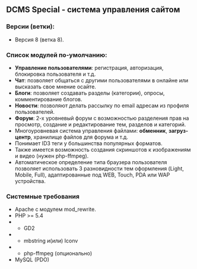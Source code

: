 ## **DCMS Special** - система управления сайтом ##

### Версии (ветки): ###
* Версия 8 (ветка 8).

### Список модулей по-умолчанию: ###

* **Управление пользователями**: регистрация, авторизация, блокировка пользователя и т.д.
* **Чат**: позволяет общаться с другими пользователями в онлайне или высказать свое мнение осайте.
* **Блоги**: позволяет создавать разделы (категории), опросы, комментирование блогов.
* **Новости**: позволяют делать рассылку по email адресам из профиля пользователей.
* **Форум**: 2-х уровневый форум с возможностью разделения прав на просмотр, создание и редактирование тем, разделов и категорий.
* Многоуровневая система управления файлами: **обменник**, **загруз-центр**, хранилище файлов для форума и т.д.
* Понимает ID3 теги у большинства популярных форматов.
* Также имеется возможность создания скриншотов к изображениям и видео (нужен php-ffmpeg).
* Автоматическое определение типа браузера пользователя позволяет использовать 3 разновидности тем оформления (Light, Mobile, Full), адаптированные под WEB, Touch, PDA или WAP устройства.

### Системные требования ###

* Apache с модулем mod_rewrite.
* PHP >= 5.4
* - GD2
* - mbstring и(или) Iconv
* - php-ffmpeg (опционально)
* MySQL (PDO)